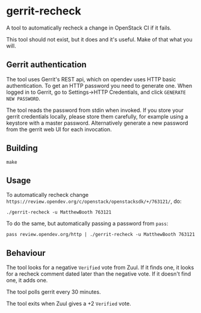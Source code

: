 # gerrit-recheck

A tool to automatically recheck a change in OpenStack CI if it fails.

This tool should not exist, but it does and it's useful. Make of that what you will.

## Gerrit authentication

The tool uses Gerrit's REST api, which on opendev uses HTTP basic authentication. To get an HTTP password you need to generate one.
When logged in to Gerrit, go to Settings->HTTP Credentials, and click `GENERATE NEW PASSWORD`.

The tool reads the password from stdin when invoked. If you store your gerrit
credentials locally, please store them carefully, for example using a keystore
with a master password. Alternatively generate a new password from the gerrit
web UI for each invocation.

## Building

```
make
```

## Usage

To automatically recheck change `https://review.opendev.org/c/openstack/openstacksdk/+/763121/`, do:

```
./gerrit-recheck -u MatthewBooth 763121
```

To do the same, but automatically passing a password from `pass`:

```
pass review.opendev.org/http | ./gerrit-recheck -u MatthewBooth 763121
```

## Behaviour

The tool looks for a negative `Verified` vote from Zuul. If it finds one, it looks for a recheck comment dated later than the negative vote. If it doesn't find one, it adds one.

The tool polls gerrit every 30 minutes.

The tool exits when Zuul gives a +2 `Verified` vote.

